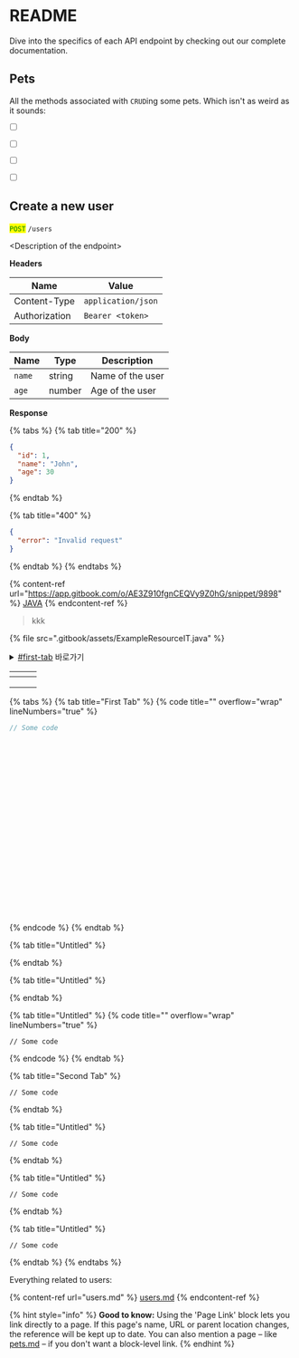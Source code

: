 # README

Dive into the specifics of each API endpoint by checking out our complete documentation.

## Pets

All the methods associated with `CRUD`ing some pets. Which isn't as weird as it sounds:

* [ ] &#x20;
* [ ] &#x20;
* [ ] &#x20;
* [ ] &#x20;





## Create a new user

<mark style="color:green;">`POST`</mark> `/users`

\<Description of the endpoint>

**Headers**

| Name          | Value              |
| ------------- | ------------------ |
| Content-Type  | `application/json` |
| Authorization | `Bearer <token>`   |

**Body**

| Name   | Type   | Description      |
| ------ | ------ | ---------------- |
| `name` | string | Name of the user |
| `age`  | number | Age of the user  |

**Response**

{% tabs %}
{% tab title="200" %}
```json
{
  "id": 1,
  "name": "John",
  "age": 30
}
```
{% endtab %}

{% tab title="400" %}
```json
{
  "error": "Invalid request"
}
```
{% endtab %}
{% endtabs %}

{% content-ref url="https://app.gitbook.com/o/AE3Z910fgnCEQVy9Z0hG/snippet/9898" %}
[JAVA](https://app.gitbook.com/o/AE3Z910fgnCEQVy9Z0hG/snippet/9898)
{% endcontent-ref %}

> kkk

{% file src=".gitbook/assets/ExampleResourceIT.java" %}

<details>

<summary><a data-mention href="./#first-tab">#first-tab</a> 바로가기 </summary>

[#first-tab](./#first-tab "mention")

$$f(x) = x * e^{2 pi i \xi x}$$

[#create-a-new-user](./#create-a-new-user "mention") > 1

[#untitled](./#untitled "mention")

[#untitled-1](./#untitled-1 "mention")

##

##

</details>

<table data-view="cards"><thead><tr><th></th><th></th><th></th></tr></thead><tbody><tr><td></td><td></td><td></td></tr><tr><td></td><td></td><td></td></tr><tr><td></td><td></td><td></td></tr></tbody></table>

{% tabs %}
{% tab title="First Tab" %}
{% code title="" overflow="wrap" lineNumbers="true" %}
```java
// Some code

























```
{% endcode %}
{% endtab %}

{% tab title="Untitled" %}

{% endtab %}

{% tab title="Untitled" %}

{% endtab %}

{% tab title="Untitled" %}
{% code title="" overflow="wrap" lineNumbers="true" %}
```
// Some code
```
{% endcode %}
{% endtab %}

{% tab title="Second Tab" %}
```
// Some code
```
{% endtab %}

{% tab title="Untitled" %}
```
// Some code
```
{% endtab %}

{% tab title="Untitled" %}
```
// Some code
```
{% endtab %}

{% tab title="Untitled" %}
```
// Some code
```
{% endtab %}
{% endtabs %}



















Everything related to users:

{% content-ref url="users.md" %}
[users.md](users.md)
{% endcontent-ref %}

{% hint style="info" %}
**Good to know:** Using the 'Page Link' block lets you link directly to a page. If this page's name, URL or parent location changes, the reference will be kept up to date. You can also mention a page – like [pets.md](pets.md "mention") – if you don't want a block-level link.
{% endhint %}

